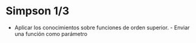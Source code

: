 # Simpson 1/3
 - Aplicar los conocimientos sobre funciones de orden superior. - Enviar una función como parámetro
